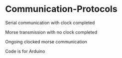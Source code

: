 # Communication-Protocols
Serial communication with clock completed

Morse transmission with no clock completed

Ongoing clocked morse communication

Code is for Arduino
